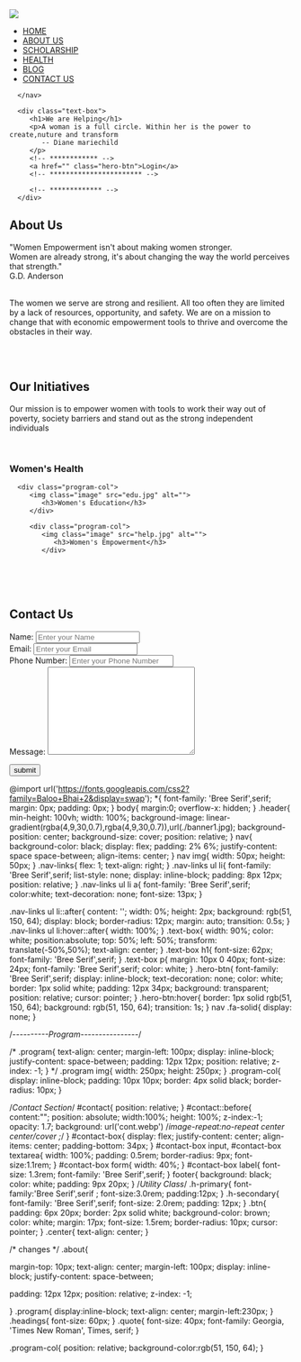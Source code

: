 <!-- HTML CODE -->
<!DOCTYPE html>
<html lang="en">
<head>
   <meta charset="UTF-8">
   <meta http-equiv="X-UA-Compatible" content="IE=edge">
   <!--It will help us to make our website responsive-->
   <meta name="viewport" content="width=device-width, initial-scale=1.0">
   <title>Document</title>
   <!-- *********** -->

<!-- ********* -->
   <link href="https://fonts.googleapis.com/css?family=Baloo+Bhai&display=swap" rel="stylesheet">
   <link rel="stylesheet" href="style.css">
   <link rel="preconnect" href="https://fonts.googleapis.com"> 
<link rel="preconnect" href="https://fonts.gstatic.com" crossorigin> 
<link rel="stylesheet" href="https://cdn.jsdelivr.net/npm/@fortawesome/fontawesome-free@5.15.4/css/fontawesome.min.css">

</head>
<body>
   <section class="header">
      <nav>
         <a href="index.html"><img src="logo.jpeg"></a>
         <div class="nav-links" id="navLinks">
            <ul>
               <li><a href="">HOME</a></li>
               <li><a href="#about1">ABOUT US</a></li>
               <li><a href="">SCHOLARSHIP</a></li>
               <li><a href="">HEALTH</a></li>
               <li><a href="">BLOG </a></li>
               <li><a href="#contact">CONTACT US</a></li>
            </ul>
         </div>

        

      </nav>

      <div class="text-box">
         <h1>We are Helping</h1>
         <p>A woman is a full circle. Within her is the power to create,nuture and transform
            -- Diane mariechild
         </p>
         <!-- ************ -->
         <a href="" class="hero-btn">Login</a>
         <!-- *********************** -->
            
         <!-- ************* -->
      </div>
   </section>


<!--Our Programs-->

<section class="about">
   <h1 id="about1" class="headings">About Us</h1>
   <p class="quote">"Women Empowerment isn't about making women stronger. <br>Women are already strong, it's about changing the way the world perceives that strength."<br>
      G.D. Anderson</p>

   <p><br>The women we serve are strong and resilient. All too often they are limited by a lack of resources, opportunity, and safety. We are on a mission to change that with economic empowerment tools to thrive and overcome the obstacles in their way.</p><br><br>



   </section>

<section class="program">
   <h1 class="headings">Our Initiatives</h1>
   <p>Our mission is to empower women with tools to work their way out of poverty, society barriers
      and stand out as the strong independent individuals</p>
   <br>
   <div class="row ">
      <div class="program-col">
      <img  class="image" src="health.jpg" alt="">
         <h3>Women's Health</h3>
      </div>

      <div class="program-col">
         <img class="image" src="edu.jpg" alt="">
            <h3>Women's Education</h3>
         </div>

         <div class="program-col">
            <img class="image" src="help.jpg" alt="">
               <h3>Women's Empowerment</h3>
            </div>
   </div>
</section>

<br>
<br>
<br>
<section id="contact">
    <h1 id="contact" class="h-primary center">Contact Us</h1>
<div id="contact-box">
    <form action="">
        <div class="form-group">
        <label for="name">Name: </label>
        <input type="text"name="name"id="name"
        placeholder="Enter your Name">
        </div>
        <div class="form-group">
            <label for="name">Email: </label>
            <input type="text"name="e-mail"id="e-mail"
            placeholder="Enter your Email">
        </div>
        <div class="form-group">
            <label for="name">Phone Number: </label>
            <input type="text"name="name"id="phone"
            placeholder="Enter your Phone Number">
        </div>
        <div class="form-group">
            <label for="name">Message: </label>
            <textarea name="message"id="message"cols="30" rows="10"></textarea>
        </div>
    </form>
</div>
</section>
<button>submit</button>



</body>
</html>


<!-- CSS CODE -->

@import url('https://fonts.googleapis.com/css2?family=Baloo+Bhai+2&display=swap');
*{
    font-family: 'Bree Serif',serif;
    margin: 0px;
    padding: 0px;
}
body{
   margin:0;
   overflow-x: hidden;
}
 .header{
    min-height: 100vh;
    width: 100%;
    background-image: linear-gradient(rgba(4,9,30,0.7),rgba(4,9,30,0.7)),url(./banner1.jpg);
    background-position: center;
    background-size: cover;
    position: relative;
 }
 nav{
    background-color: black;
    display: flex;
    padding: 2% 6%;
    justify-content: space space-between;
    align-items: center;
 }
 nav img{
    width: 50px;
    height: 50px;
 }
 .nav-links{
    flex: 1;
    text-align: right;
 }
 .nav-links ul li{
    font-family: 'Bree Serif',serif;
    list-style: none;
    display: inline-block;
    padding: 8px 12px;
    position: relative;
 }
 .nav-links ul li a{
    font-family: 'Bree Serif',serif;
    color:white;
    text-decoration: none;
    font-size: 13px;
 }

 .nav-links ul li::after{
    content: '';
    width: 0%;
    height: 2px;
    background: rgb(51, 150, 64);
    display: block;
    border-radius: 12px;
    margin: auto;
    transition: 0.5s;
 }
 .nav-links ul li:hover::after{
    width: 100%;
 }
 .text-box{
    width: 90%;
    color: white;
    position:absolute;
    top: 50%;
    left: 50%;
    transform: translate(-50%,50%);
    text-align: center;
 }
 .text-box h1{
    font-size: 62px;
    font-family: 'Bree Serif',serif;
 }
 .text-box p{
    margin: 10px 0 40px;
    font-size: 24px;
    font-family: 'Bree Serif',serif;
    color: white;
 }
 .hero-btn{
    font-family: 'Bree Serif',serif;
    display: inline-block;
    text-decoration: none;
    color: white;
    border: 1px solid white;
    padding: 12px 34px;
    background: transparent;
    position: relative;
    cursor: pointer;
 }
 .hero-btn:hover{
    border: 1px solid rgb(51, 150, 64);
    background: rgb(51, 150, 64);
    transition: 1s;
 }
 nav .fa-solid{
    display: none;
 }

 
 
 /*----------Program----------------*/
 
/* .program{
   text-align: center;
   margin-left: 100px;
   display: inline-block;
   justify-content: space-between;
   padding: 12px 12px;
   position: relative;
   z-index: -1;
 } */
.program img{
   width: 250px;
   height: 250px;
}
 .program-col{
   display: inline-block;
   padding: 10px 10px;
   border: 4px solid black;
   border-radius: 10px;
 }


 


 /*Contact Section*/
#contact{
    position: relative;
}
#contact::before{
    content:"";
    position: absolute;
    width:100%;
    height: 100%;
    z-index:-1;
    opacity: 1.7;
    background: url('cont.webp')
    /*image-repeat:no-repeat center center/cover ;*/
}
#contact-box{
    display: flex;
    justify-content: center;
    align-items: center;
    padding-bottom: 34px;
}
#contact-box input,
#contact-box textarea{
    width: 100%;
    padding: 0.5rem;
    border-radius: 9px;
    font-size:1.1rem;
}
#contact-box form{
    width: 40%;
}
#contact-box label{
    font-size: 1.3rem;
    font-family: 'Bree Serif',serif;
}
footer{
    background: black;
    color: white;
    padding: 9px 20px;
}
/*Utility Class*/
.h-primary{
    font-family:'Bree Serif',serif ;
    font-size:3.0rem;
    padding:12px;
}
.h-secondary{
    font-family: 'Bree Serif',serif;
    font-size: 2.0rem;
    padding: 12px;
}
.btn{
    padding: 6px 20px;
    border: 2px solid white;
    background-color: brown;
    color: white;
    margin: 17px;
    font-size: 1.5rem;
    border-radius: 10px;
    cursor: pointer;
}
.center{
    text-align: center;
}


/* changes */
.about{
  
   margin-top: 10px;
   text-align: center;
   margin-left: 100px;
   display: inline-block;
   justify-content: space-between;

   
   padding: 12px 12px;
   position: relative;
   z-index: -1;
   
}
.program{
   display:inline-block;
   text-align: center;
   margin-left:230px;
}
.headings{
   font-size: 60px;
}
.quote{
   font-size: 40px;
   font-family: Georgia, 'Times New Roman', Times, serif;
}

.program-col{
   position: relative;
   background-color:rgb(51, 150, 64);
}





